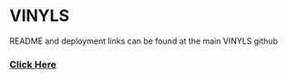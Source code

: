 # VINYLS

README and deployment links can be found at the main VINYLS github
### [Click Here](https://github.com/dcollis92/vinyls-front-end) 
